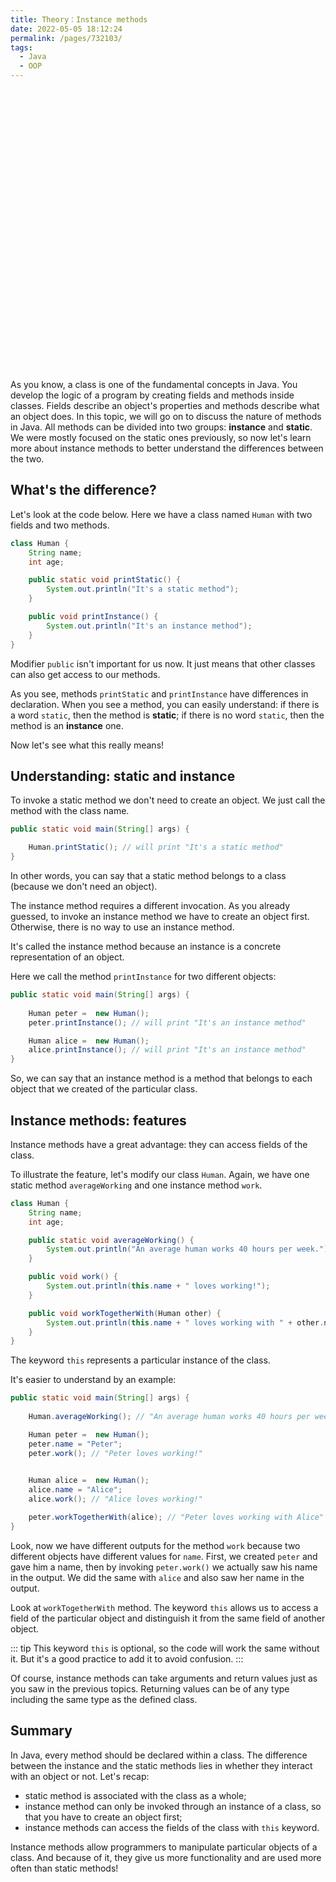 ```yaml
---
title: Theory：Instance methods
date: 2022-05-05 18:12:24
permalink: /pages/732103/
tags:
  - Java
  - OOP
---
```

<div style="background-image: url(https://cdn.jsdelivr.net/gh/JimFKppt/Pictures@master/static_files/img/milad-fakurian-UiiHVEyxtyA-unsplash.jpg); background-size: cover;">
    <iframe :src="$withBase('/markmap/Markmap_Theory：Instance methods.html')" width="100%" height="450" frameborder="0" scrolling="No" leftmargin="0" topmargin="0"></iframe>
</div>

As you know, a class is one of the fundamental concepts in Java. You develop the logic of a program by creating fields and methods inside classes. Fields describe an object's properties and methods describe what an object does. In this topic, we will go on to discuss the nature of methods in Java. All methods can be divided into two groups: **instance** and **static**. We were mostly focused on the static ones previously, so now let's learn more about instance methods to better understand the differences between the two.

## What's the difference?

Let's look at the code below. Here we have a class named `Human` with two fields and two methods.

```java
class Human {
    String name;
    int age;

    public static void printStatic() {
        System.out.println("It's a static method");
    }

    public void printInstance() {
        System.out.println("It's an instance method");
    }
}
```

Modifier `public` isn't important for us now. It just means that other classes can also get access to our methods.

As you see, methods `printStatic` and `printInstance` have differences in declaration. When you see a method, you can easily understand: if there is a word `static`, then the method is **static**; if there is no word `static`, then the method is an **instance** one.

Now let's see what this really means!

## Understanding: static and instance

To invoke a static method we don't need to create an object. We just call the method with the class name.

```java
public static void main(String[] args) {

    Human.printStatic(); // will print "It's a static method"
}
```

In other words, you can say that a static method belongs to a class (because we don't need an object).

The instance method requires a different invocation. As you already guessed, to invoke an instance method we have to create an object first. Otherwise, there is no way to use an instance method.

It's called the instance method because an instance is a concrete representation of an object.

Here we call the method `printInstance` for two different objects:

```java
public static void main(String[] args) {
        
    Human peter =  new Human();
    peter.printInstance(); // will print "It's an instance method"

    Human alice =  new Human();
    alice.printInstance(); // will print "It's an instance method"
}
```

So, we can say that an instance method is a method that belongs to each object that we created of the particular class.

## Instance methods: features

Instance methods have a great advantage: they can access fields of the class.

To illustrate the feature, let's modify our class `Human`. Again, we have one static method `averageWorking` and one instance method `work`.

```java
class Human {
    String name;
    int age;

    public static void averageWorking() {
        System.out.println("An average human works 40 hours per week.");
    }

    public void work() {
        System.out.println(this.name + " loves working!");
    }

    public void workTogetherWith(Human other) {
        System.out.println(this.name + " loves working with " + other.name + '!');
    }
}
```

The keyword `this` represents a particular instance of the class.

It's easier to understand by an example:

```java
public static void main(String[] args) {
        
    Human.averageWorking(); // "An average human works 40 hours per week."

    Human peter =  new Human();
    peter.name = "Peter";
    peter.work(); // "Peter loves working!"

        
    Human alice =  new Human();
    alice.name = "Alice";
    alice.work(); // "Alice loves working!"

    peter.workTogetherWith(alice); // "Peter loves working with Alice"
}
```

Look, now we have different outputs for the method `work` because two different objects have different values for `name`. First, we created `peter` and gave him a name, then by invoking `peter.work()` we actually saw his name in the output. We did the same with `alice` and also saw her name in the output.

Look at `workTogetherWith` method. The keyword `this` allows us to access a field of the particular object and distinguish it from the same field of another object.

::: tip
This keyword `this` is optional, so the code will work the same without it. But it's a good practice to add it to avoid confusion.
:::


Of course, instance methods can take arguments and return values just as you saw in the previous topics. Returning values can be of any type including the same type as the defined class.

## Summary

In Java, every method should be declared within a class. The difference between the instance and the static methods lies in whether they interact with an object or not. Let's recap:

- static method is associated with the class as a whole;
- instance method can only be invoked through an instance of a class, so that you have to create an object first;
- instance methods can access the fields of the class with `this` keyword.

Instance methods allow programmers to manipulate particular objects of a class. And because of it, they give us more functionality and are used more often than static methods!
